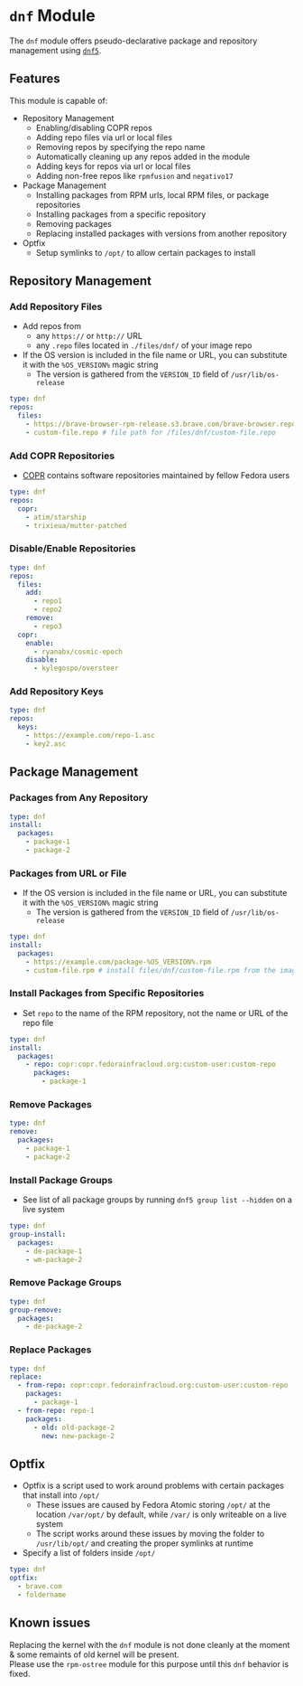 # **`dnf` Module**

The `dnf` module offers pseudo-declarative package and repository management using [`dnf5`](https://github.com/rpm-software-management/dnf).

## Features

This module is capable of:

- Repository Management
  - Enabling/disabling COPR repos
  - Adding repo files via url or local files
  - Removing repos by specifying the repo name
  - Automatically cleaning up any repos added in the module
  - Adding keys for repos via url or local files
  - Adding non-free repos like `rpmfusion` and `negativo17`
- Package Management
  - Installing packages from RPM urls, local RPM files, or package repositories
  - Installing packages from a specific repository
  - Removing packages
  - Replacing installed packages with versions from another repository
- Optfix
  - Setup symlinks to `/opt/` to allow certain packages to install

## Repository Management

### Add Repository Files

- Add repos from
  - any `https://` or `http://` URL
  - any `.repo` files located in `./files/dnf/` of your image repo
- If the OS version is included in the file name or URL, you can substitute it with the `%OS_VERSION%` magic string
  - The version is gathered from the `VERSION_ID` field of `/usr/lib/os-release`

```yaml
type: dnf
repos:
  files:
    - https://brave-browser-rpm-release.s3.brave.com/brave-browser.repo
    - custom-file.repo # file path for /files/dnf/custom-file.repo
```

### Add COPR Repositories

- [COPR](https://copr.fedorainfracloud.org/) contains software repositories maintained by fellow Fedora users

```yaml
type: dnf
repos:
  copr:
    - atim/starship
    - trixieua/mutter-patched
```

### Disable/Enable Repositories
```yaml
type: dnf
repos:
  files:
    add:
      - repo1
      - repo2
    remove:
      - repo3
  copr:
    enable:
      - ryanabx/cosmic-epoch
    disable:
      - kylegospo/oversteer
```

### Add Repository Keys
```yaml
type: dnf
repos:
  keys:
    - https://example.com/repo-1.asc
    - key2.asc
```

## Package Management

### Packages from Any Repository
```yaml
type: dnf
install:
  packages:
    - package-1
    - package-2
```

### Packages from URL or File

- If the OS version is included in the file name or URL, you can substitute it with the `%OS_VERSION%` magic string
  - The version is gathered from the `VERSION_ID` field of `/usr/lib/os-release`

```yaml
type: dnf
install:
  packages:
    - https://example.com/package-%OS_VERSION%.rpm
    - custom-file.rpm # install files/dnf/custom-file.rpm from the image repository
```

### Install Packages from Specific Repositories

- Set `repo` to the name of the RPM repository, not the name or URL of the repo file

```yaml
type: dnf
install:
  packages:
    - repo: copr:copr.fedorainfracloud.org:custom-user:custom-repo
      packages:
        - package-1
```

### Remove Packages
```yaml
type: dnf
remove:
  packages:
    - package-1
    - package-2
```

### Install Package Groups

- See list of all package groups by running `dnf5 group list --hidden` on a live system

```yaml
type: dnf
group-install:
  packages:
    - de-package-1
    - wm-package-2
```

### Remove Package Groups
```yaml
type: dnf
group-remove:
  packages:
    - de-package-2
```

### Replace Packages
```yaml
type: dnf
replace:
  - from-repo: copr:copr.fedorainfracloud.org:custom-user:custom-repo
    packages:
      - package-1
  - from-repo: repo-1
    packages:
      - old: old-package-2
        new: new-package-2
```

## Optfix

- Optfix is a script used to work around problems with certain packages that install into `/opt/`
  - These issues are caused by Fedora Atomic storing `/opt/` at the location `/var/opt/` by default, while `/var/` is only writeable on a live system
  - The script works around these issues by moving the folder to `/usr/lib/opt/` and creating the proper symlinks at runtime
- Specify a list of folders inside `/opt/`

```yaml
type: dnf
optfix:
  - brave.com
  - foldername
```

## Known issues

Replacing the kernel with the `dnf` module is not done cleanly at the moment & some remaints of old kernel will be present.  
Please use the `rpm-ostree` module for this purpose until this `dnf` behavior is fixed.
